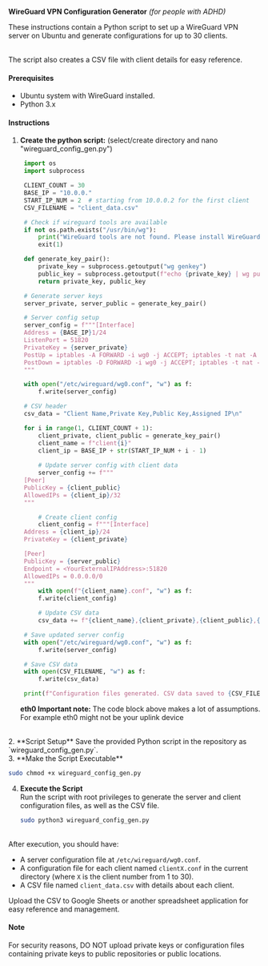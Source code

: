 
**WireGuard VPN Configuration Generator**
*(for people with ADHD)*

These instructions contain a Python script to set up a WireGuard VPN server on Ubuntu and generate configurations for up to 30 clients. 

<br/>
The script also creates a CSV file with client details for easy reference.

#### Prerequisites

- Ubuntu system with WireGuard installed.
- Python 3.x

#### Instructions

1. **Create the python script:** (select/create directory and nano "wireguard_config_gen.py")

   ```python
	import os
	import subprocess

	CLIENT_COUNT = 30
	BASE_IP = "10.0.0."
	START_IP_NUM = 2  # starting from 10.0.0.2 for the first client
	CSV_FILENAME = "client_data.csv"

	# Check if wireguard tools are available
	if not os.path.exists("/usr/bin/wg"):
	    print("WireGuard tools are not found. Please install WireGuard.")
	    exit(1)

	def generate_key_pair():
	    private_key = subprocess.getoutput("wg genkey")
	    public_key = subprocess.getoutput(f"echo {private_key} | wg pubkey")
	    return private_key, public_key

	# Generate server keys
	server_private, server_public = generate_key_pair()

	# Server config setup
	server_config = f"""[Interface]
	Address = {BASE_IP}1/24
	ListenPort = 51820
	PrivateKey = {server_private}
	PostUp = iptables -A FORWARD -i wg0 -j ACCEPT; iptables -t nat -A POSTROUTING -o eth0 -j MASQUERADE
	PostDown = iptables -D FORWARD -i wg0 -j ACCEPT; iptables -t nat -D POSTROUTING -o eth0 -j MASQUERADE
	"""

	with open("/etc/wireguard/wg0.conf", "w") as f:
	    f.write(server_config)

	# CSV header
	csv_data = "Client Name,Private Key,Public Key,Assigned IP\n"

	for i in range(1, CLIENT_COUNT + 1):
	    client_private, client_public = generate_key_pair()
	    client_name = f"client{i}"
	    client_ip = BASE_IP + str(START_IP_NUM + i - 1)
	    
	    # Update server config with client data
	    server_config += f"""
	[Peer]
	PublicKey = {client_public}
	AllowedIPs = {client_ip}/32
	"""

	    # Create client config
	    client_config = f"""[Interface]
	Address = {client_ip}/24
	PrivateKey = {client_private}

	[Peer]
	PublicKey = {server_public}
	Endpoint = <YourExternalIPAddress>:51820
	AllowedIPs = 0.0.0.0/0
	"""
	    with open(f"{client_name}.conf", "w") as f:
		f.write(client_config)

	    # Update CSV data
	    csv_data += f"{client_name},{client_private},{client_public},{client_ip}\n"

	# Save updated server config
	with open("/etc/wireguard/wg0.conf", "w") as f:
	    f.write(server_config)

	# Save CSV data
	with open(CSV_FILENAME, "w") as f:
	    f.write(csv_data)

	print(f"Configuration files generated. CSV data saved to {CSV_FILENAME}.")

   ```

   **eth0 Important note:** The code block above makes a lot of assumptions. For example eth0 might not be your uplink device
<br/>
2. **Script Setup**  
   Save the provided Python script in the repository as `wireguard_config_gen.py`.
<br/>
3. **Make the Script Executable**

   ```bash
   sudo chmod +x wireguard_config_gen.py
   ```

4. **Execute the Script**  
   Run the script with root privileges to generate the server and client configuration files, as well as the CSV file.

   ```bash
   sudo python3 wireguard_config_gen.py
   ```
<br/>
After execution, you should have:

- A server configuration file at `/etc/wireguard/wg0.conf`.
- A configuration file for each client named `clientX.conf` in the current directory (where `X` is the client number from 1 to 30).
- A CSV file named `client_data.csv` with details about each client.

Upload the CSV to Google Sheets or another spreadsheet application for easy reference and management.

#### Note

For security reasons, DO NOT upload private keys or configuration files containing private keys to public repositories or public locations.
